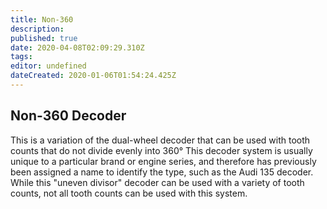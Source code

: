 ```yaml
---
title: Non-360
description: 
published: true
date: 2020-04-08T02:09:29.310Z
tags: 
editor: undefined
dateCreated: 2020-01-06T01:54:24.425Z
---
```


## Non-360 Decoder

This is a variation of the dual-wheel decoder that can be used with tooth counts that do not divide evenly into 360° This decoder system is usually unique to a particular brand or engine series, and therefore has previously been assigned a name to identify the type, such as the Audi 135 decoder. While this "uneven divisor" decoder can be used with a variety of tooth counts, not all tooth counts can be used with this system.